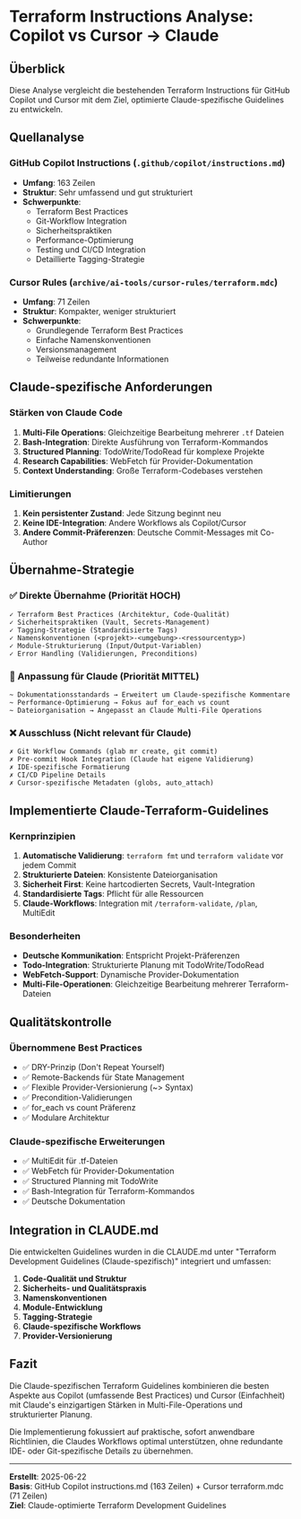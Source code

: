 # Terraform Instructions Analyse: Copilot vs Cursor → Claude

## Überblick

Diese Analyse vergleicht die bestehenden Terraform Instructions für GitHub Copilot und Cursor mit dem Ziel, optimierte Claude-spezifische Guidelines zu entwickeln.

## Quellanalyse

### GitHub Copilot Instructions (`.github/copilot/instructions.md`)
- **Umfang**: 163 Zeilen
- **Struktur**: Sehr umfassend und gut strukturiert
- **Schwerpunkte**:
  - Terraform Best Practices
  - Git-Workflow Integration
  - Sicherheitspraktiken
  - Performance-Optimierung
  - Testing und CI/CD Integration
  - Detaillierte Tagging-Strategie

### Cursor Rules (`archive/ai-tools/cursor-rules/terraform.mdc`)
- **Umfang**: 71 Zeilen
- **Struktur**: Kompakter, weniger strukturiert
- **Schwerpunkte**:
  - Grundlegende Terraform Best Practices
  - Einfache Namenskonventionen
  - Versionsmanagement
  - Teilweise redundante Informationen

## Claude-spezifische Anforderungen

### Stärken von Claude Code
1. **Multi-File Operations**: Gleichzeitige Bearbeitung mehrerer `.tf` Dateien
2. **Bash-Integration**: Direkte Ausführung von Terraform-Kommandos
3. **Structured Planning**: TodoWrite/TodoRead für komplexe Projekte
4. **Research Capabilities**: WebFetch für Provider-Dokumentation
5. **Context Understanding**: Große Terraform-Codebases verstehen

### Limitierungen
1. **Kein persistenter Zustand**: Jede Sitzung beginnt neu
2. **Keine IDE-Integration**: Andere Workflows als Copilot/Cursor
3. **Andere Commit-Präferenzen**: Deutsche Commit-Messages mit Co-Author

## Übernahme-Strategie

### ✅ Direkte Übernahme (Priorität HOCH)
```
✓ Terraform Best Practices (Architektur, Code-Qualität)
✓ Sicherheitspraktiken (Vault, Secrets-Management)
✓ Tagging-Strategie (Standardisierte Tags)
✓ Namenskonventionen (<projekt>-<umgebung>-<ressourcentyp>)
✓ Module-Strukturierung (Input/Output-Variablen)
✓ Error Handling (Validierungen, Preconditions)
```

### 🔄 Anpassung für Claude (Priorität MITTEL)
```
~ Dokumentationsstandards → Erweitert um Claude-spezifische Kommentare
~ Performance-Optimierung → Fokus auf for_each vs count
~ Dateiorganisation → Angepasst an Claude Multi-File Operations
```

### ❌ Ausschluss (Nicht relevant für Claude)
```
✗ Git Workflow Commands (glab mr create, git commit)
✗ Pre-commit Hook Integration (Claude hat eigene Validierung)
✗ IDE-spezifische Formatierung
✗ CI/CD Pipeline Details
✗ Cursor-spezifische Metadaten (globs, auto_attach)
```

## Implementierte Claude-Terraform-Guidelines

### Kernprinzipien
1. **Automatische Validierung**: `terraform fmt` und `terraform validate` vor jedem Commit
2. **Strukturierte Dateien**: Konsistente Dateiorganisation
3. **Sicherheit First**: Keine hartcodierten Secrets, Vault-Integration
4. **Standardisierte Tags**: Pflicht für alle Ressourcen
5. **Claude-Workflows**: Integration mit `/terraform-validate`, `/plan`, MultiEdit

### Besonderheiten
- **Deutsche Kommunikation**: Entspricht Projekt-Präferenzen
- **Todo-Integration**: Strukturierte Planung mit TodoWrite/TodoRead
- **WebFetch-Support**: Dynamische Provider-Dokumentation
- **Multi-File-Operationen**: Gleichzeitige Bearbeitung mehrerer Terraform-Dateien

## Qualitätskontrolle

### Übernommene Best Practices
- ✅ DRY-Prinzip (Don't Repeat Yourself)
- ✅ Remote-Backends für State Management
- ✅ Flexible Provider-Versionierung (~> Syntax)
- ✅ Precondition-Validierungen
- ✅ for_each vs count Präferenz
- ✅ Modulare Architektur

### Claude-spezifische Erweiterungen
- ✅ MultiEdit für .tf-Dateien
- ✅ WebFetch für Provider-Dokumentation
- ✅ Structured Planning mit TodoWrite
- ✅ Bash-Integration für Terraform-Kommandos
- ✅ Deutsche Dokumentation

## Integration in CLAUDE.md

Die entwickelten Guidelines wurden in die CLAUDE.md unter "Terraform Development Guidelines (Claude-spezifisch)" integriert und umfassen:

1. **Code-Qualität und Struktur**
2. **Sicherheits- und Qualitätspraxis**
3. **Namenskonventionen**
4. **Module-Entwicklung**
5. **Tagging-Strategie**
6. **Claude-spezifische Workflows**
7. **Provider-Versionierung**

## Fazit

Die Claude-spezifischen Terraform Guidelines kombinieren die besten Aspekte aus Copilot (umfassende Best Practices) und Cursor (Einfachheit) mit Claude's einzigartigen Stärken in Multi-File-Operations und strukturierter Planung. 

Die Implementierung fokussiert auf praktische, sofort anwendbare Richtlinien, die Claudes Workflows optimal unterstützen, ohne redundante IDE- oder Git-spezifische Details zu übernehmen.

---

**Erstellt**: 2025-06-22  
**Basis**: GitHub Copilot instructions.md (163 Zeilen) + Cursor terraform.mdc (71 Zeilen)  
**Ziel**: Claude-optimierte Terraform Development Guidelines